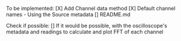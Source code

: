To be implemented:
	[X] Add Channel data method
	[X] Default channel names - Using the Source metadata
	[] README.md

Check if possible:
	[] If it would be possible, with the oscilloscope's metadata and readings to calculate and plot FFT of each channel
